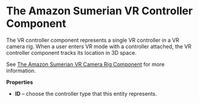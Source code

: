 # The Amazon Sumerian VR Controller Component<a name="entities-vrcontroller"></a>

The VR controller component represents a single VR controller in a VR camera rig\. When a user enters VR mode with a controller attached, the VR controller component tracks its location in 3D space\.

See [The Amazon Sumerian VR Camera Rig Component](entities-vrcamerarig.md) for more information\.

**Properties**

+ **ID** – choose the controller type that this entity represents\.